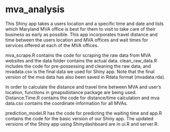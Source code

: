 # mva_analysis

This Shiny app takes a users location and a specific time and date and lists which Maryland MVA office is best for them to visit to take care of their business as early as possible. This app incorporates travel distance and time between the users location and MVA offices and wait times for services offered at each of the MVA offices.

mva_scrape.R contains the code for scraping the raw data from MVA websites and the data folder contains the actual data. clean_raw_data.R includes the code for pre-possessing and cleaning the raw data, and mvadata.csv is the final data we used for Shiny app. Note that the final version of the mva data has also been saved in Rdata format (mvadata.rda).

In order to calculate the distance and travel time between MVA and user’s location, functions in gmapsdistance package are being used. Distance.Time.R contains the code for distance/time calculation and mva data.csv contains the coordinate information for all MVAs.

prediction_model.R has the code for predicting the waiting time and app.R contains the code for the basic version of our Shiny app. The updated versions of the Shiny app using Shinydashboard are in ui.R and server.R.
